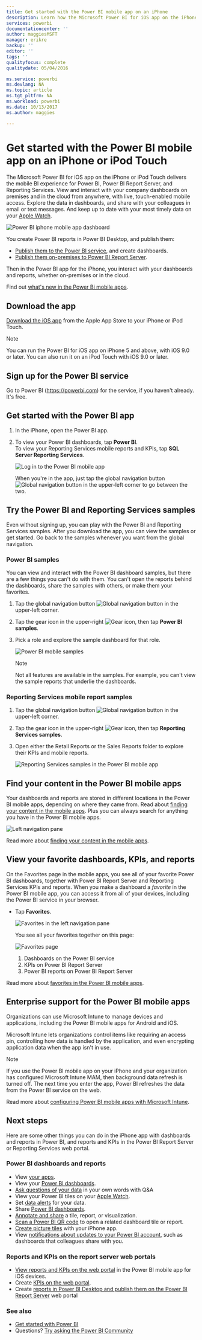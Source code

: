 ```yaml
---
title: Get started with the Power BI mobile app on an iPhone
description: Learn how the Microsoft Power BI for iOS app on the iPhone brings Power BI to your pocket, with mobile access to business information on premises and in the cloud.
services: powerbi
documentationcenter: ''
author: maggiesMSFT
manager: erikre
backup: ''
editor: ''
tags: ''
qualityfocus: complete
qualitydate: 05/04/2016

ms.service: powerbi
ms.devlang: NA
ms.topic: article
ms.tgt_pltfrm: NA
ms.workload: powerbi
ms.date: 10/13/2017
ms.author: maggies

---
```

# Get started with the Power BI mobile app on an iPhone or iPod Touch
The Microsoft Power BI for iOS app on the iPhone or iPod Touch delivers the mobile BI experience for Power BI, Power BI Report Server, and Reporting Services. View and interact with your company dashboards on premises and in the cloud from anywhere, with live, touch-enabled mobile access. Explore the data in dashboards, and share with your colleagues in email or text messages. And keep up to date with your most timely data on your [Apple Watch](mobile-apple-watch.md).  

![Power BI iphone mobile app dashboard](media/mobile-iphone-app-get-started/power-bi-mobile-get-started-dash.png)

You create Power BI reports in Power BI Desktop, and publish them:

* [Publish them to the Power BI service](service-get-started.md), and create dashboards.
* [Publish them on-premises to Power BI Report Server](report-server/quickstart-create-powerbi-report.md).

Then in the Power BI app for the iPhone, you interact with your dashboards and reports, whether on-premises or in the cloud.

Find out [what's new in the Power Bi mobile apps](mobile-whats-new-in-the-mobile-apps.md).

## Download the app
[Download the iOS app](http://go.microsoft.com/fwlink/?LinkId=522062 "Download the iPhone app")  from the Apple App Store to your iPhone or iPod Touch.

> [!NOTE]
> You can run the Power BI for iOS app on iPhone 5 and above, with iOS 9.0 or later. You can also run it on an iPod Touch with iOS 9.0 or later.
> 
> 

## Sign up for the Power BI service
Go to Power BI (https://powerbi.com) for the service, if you haven't already. It's free.

## Get started with the Power BI app
1. In the iPhone, open the Power BI app.
2. To view your Power BI dashboards, tap **Power BI**.  
   To view your Reporting Services mobile reports and KPIs, tap **SQL Server Reporting Services**.
   
   ![Log in to the Power BI mobile app](media/mobile-iphone-app-get-started/power-bi-connect-to-login.png)
   
   When you're in the app, just tap the global navigation button ![Global navigation button](media/mobile-iphone-app-get-started/power-bi-iphone-global-nav-button.png) in the upper-left corner to go between the two. 

## Try the Power BI and Reporting Services samples
Even without signing up, you can play with the Power BI and Reporting Services samples. After you download the app, you can view the samples or get started. Go back to the samples whenever you want from the global navigation.

### Power BI samples
You can view and interact with the Power BI dashboard samples, but there are a few things you can't do with them. You can't open the reports behind the dashboards, share the samples with others, or make them your favorites.

1. Tap the global navigation button ![Global navigation button](media/mobile-iphone-app-get-started/power-bi-iphone-global-nav-button.png) in the upper-left corner.
2. Tap the gear icon in the upper-right ![Gear icon](media/mobile-iphone-app-get-started/power-bi-ios-gear-icon.png), then tap **Power BI samples**.
3. Pick a role and explore the sample dashboard for that role.  
   
   ![Power BI mobile samples](media/mobile-iphone-app-get-started/power-bi-iphone-powerbi-samples.png)
   
   > [!NOTE]
   > Not all features are available in the samples. For example, you can't view the sample reports that underlie the dashboards. 
   > 
   > 

### Reporting Services mobile report samples
1. Tap the global navigation button ![Global navigation button](media/mobile-iphone-app-get-started/power-bi-iphone-global-nav-button.png) in the upper-left corner.
2. Tap the gear icon in the upper-right ![Gear icon](media/mobile-iphone-app-get-started/power-bi-ios-gear-icon.png), then tap **Reporting Services samples**.
3. Open either the Retail Reports or the Sales Reports folder to explore their KPIs and mobile reports.
   
   ![Reporting Services samples in the Power BI mobile app](media/mobile-iphone-app-get-started/power-bi-iphone-ssrs-samples.png)

## Find your content in the Power BI mobile apps
Your dashboards and reports are stored in different locations in the Power BI mobile apps, depending on where they came from. Read  about [finding your content in the mobile apps](mobile-apps-find-content-mobile-devices.md). Plus you can always search for anything you have in the Power BI mobile apps. 

![Left navigation pane](media/mobile-iphone-app-get-started/power-bi-iphone-left-nav.png)

Read more about [finding your content in the mobile apps](mobile-apps-find-content-mobile-devices.md).

## View your favorite dashboards, KPIs, and reports
On the Favorites page in the mobile apps, you see all of your favorite Power BI dashboards, together with Power BI Report Server and Reporting Services KPIs and reports. When you make a dashboard a *favorite* in the Power BI mobile app, you can access it from all of your devices, including the Power BI service in your browser. 

* Tap **Favorites**.
  
   ![Favorites in the left navigation pane](media/mobile-iphone-app-get-started/power-bi-iphone-favorites-nav.png)
  
   You see all your favorites together on this page:
  
   ![Favorites page](media/mobile-iphone-app-get-started/power-bi-iphone-faves-report-server-number-callouts.png)
  
  1. Dashboards on the Power BI service
  2. KPIs on Power BI Report Server
  3. Power BI reports on Power BI Report Server

Read more about [favorites in the Power BI mobile apps](mobile-apps-favorites.md).

## Enterprise support for the Power BI mobile apps
Organizations can use Microsoft Intune to manage devices and applications, including the Power BI mobile apps for Android and iOS.

Microsoft Intune lets organizations control items like requiring an access pin, controlling how data is handled by the application, and even encrypting application data when the app isn't in use.

> [!NOTE]
> If you use the Power BI mobile app on your iPhone and your organization has configured Microsoft Intune MAM, then background data refresh is turned off. The next time you enter the app, Power BI refreshes the data from the Power BI service on the web.
> 
> 

Read more about [configuring Power BI mobile apps with Microsoft Intune](service-admin-mobile-intune.md). 

## Next steps
Here are some other things you can do in the iPhone app with dashboards and reports in Power BI, and reports and KPIs in the Power BI Report Server or Reporting Services web portal.

### Power BI dashboards and reports
* View [your apps](service-install-use-apps.md).
* View your [Power BI dashboards](mobile-apps-view-dashboard.md).
* [Ask questions of your data](mobile-apps-ios-qna.md) in your own words with Q&A
* View your Power BI tiles on your [Apple Watch](mobile-apple-watch.md).
* Set [data alerts](mobile-set-data-alerts-in-the-mobile-apps.md) for your data.
* Share [Power BI dashboards](mobile-share-dashboard-from-the-mobile-apps.md).
* [Annotate and share](mobile-annotate-and-share-a-tile-from-the-mobile-apps.md) a tile, report, or visualization.
* [Scan a Power BI QR code](mobile-apps-qr-code.md)  to open a related dashboard tile or report.
* [Create picture tiles](mobile-iphone-app-get-started.md) with your iPhone app.
* View [notifications about updates to your Power BI account](mobile-apps-notification-center.md), such as dashboards that colleagues share with you.

### Reports and KPIs on the report server web portals
* [View reports and KPIs on the web portal](mobile-app-ssrs-kpis-mobile-on-premises-reports.md) in the Power BI mobile app for iOS devices.
* Create [KPIs on the web portal](https://docs.microsoft.com/sql/reporting-services/working-with-kpis-in-reporting-services).
* Create [reports in Power BI Desktop and publish them on the Power BI Report Server](report-server/quickstart-create-powerbi-report.md) web portal

### See also
* [Get started with Power BI](service-get-started.md)
* Questions? [Try asking the Power BI Community](http://community.powerbi.com/)


